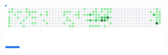 <picture>
  <source
    media="dark"
    srcset="https://raw.githubusercontent.com/JustinBouffard/JustinBouffard/github-breakout/images/breakout-dark.svg"
  />
  <source
    media="light"
    srcset="https://raw.githubusercontent.com/JustinBouffard/JustinBouffard/github-breakout/images/breakout-light.svg"
  />
  <img alt="Breakout Game" src="https://raw.githubusercontent.com/JustinBouffard/JustinBouffard/github-breakout/images/breakout-light.svg" />
</picture>
